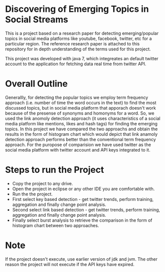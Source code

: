 # Discovering of Emerging Topics in Social Streams

This is a project based on a research paper for detecting emerging/popular topics in social media platforms like youtube, facebook, twitter, etc for a particular region. The reference research paper is attached to this repository for in depth understanding of the terms used for this project. 

This project was developed with java 7, which integreates an default twitter account to the application for fetching data real time from twitter API.

# Overall Outline

Generallly, for detecting the popular topics we employ term frequency approach (i.e. number of time the word occurs in the text) to find the most discussed topics, but in social media platform that apporach doesn't work because of the presense of synonyms and homonyms for a word. So, we used the link anomoly detection approach (it uses characteristics of a social media platform like mentions, likes and hash tags) for finding the emerging topics. In this project we have compared the two approachs and obtain the results in the form of histogram chart which would depict that link anamoly detection approach performs better than the conventional term frequency approach. For the puropose of comparision we have used twitter as the social media platform with twitter account and API keys integrated to it.

# Steps to run the Project

* Copy the project to any drive.
* Open the project in eclipse or any other IDE you are comfortable with.
* Run the the project.
* First select key based detection - get twitter trends, perform training, aggregation and finally change point analysis.
* Second select link based detection - get twitter trends, perform training, aggregation and finally change point analysis.
* Finally select burst analysis to retrieve the comparison in the form of histogram chart between two approaches.

# Note

If the project doesn't execute, use earlier version of jdk and jvm. The other reason the project will not execute if the API keys have expired. 
